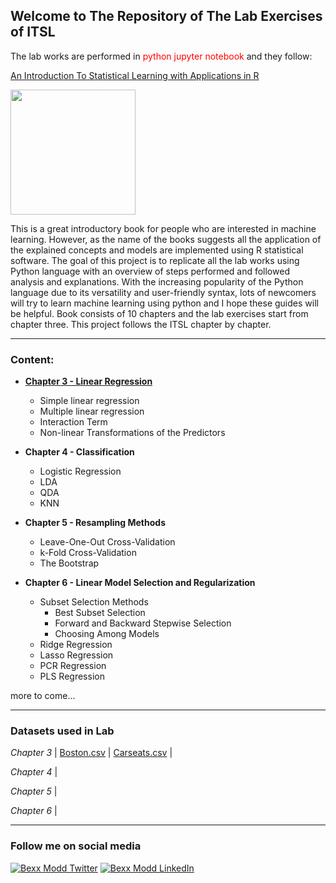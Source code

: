 <h2>Welcome to The Repository of The Lab Exercises of ITSL</h1>

The lab works are performed in <font color=red>python jupyter notebook</font> and they follow:

<a href="http://faculty.marshall.usc.edu/gareth-james/ISL/index.html">An Introduction To Statistical Learning with Applications in R</a>

<img src=http://faculty.marshall.usc.edu/gareth-james/ISL/ISL%20Cover%202.jpg width="200">

This is a great introductory book for people who are interested in machine learning. However, as the name of the books suggests all the application of the explained concepts and models are implemented using R statistical software. The goal of this project is to replicate all the lab works using Python language with an overview of steps performed and followed analysis and explanations. With the increasing popularity of the Python language due to its versatility and user-friendly syntax, lots of newcomers will try to learn machine learning using python and I hope these guides will be helpful. Book consists of 10 chapters and the lab exercises start from chapter three. This project follows the ITSL chapter by chapter.

---------
### Content:
- <a href="https://github.com/bexxmodd/ITSL-with-python/blob/master/3.6%20Lab.ipynb"><b>Chapter 3 - Linear Regression</b></a>
  - Simple linear regression
  - Multiple linear regression
  - Interaction Term
  - Non-linear Transformations of the Predictors
  
- <b>Chapter 4 - Classification</b>
  - Logistic Regression
  - LDA
  - QDA
  - KNN
  
- <b>Chapter 5 - Resampling Methods</b>
  - Leave-One-Out Cross-Validation
  - k-Fold Cross-Validation
  - The Bootstrap
  
- <b>Chapter 6 - Linear Model Selection and Regularization</b>
  - Subset Selection Methods
    - Best Subset Selection
    - Forward and Backward Stepwise Selection
    - Choosing Among Models
  - Ridge Regression
  - Lasso Regression
  - PCR Regression
  - PLS Regression

more to come...

--------
### Datasets used in Lab

_Chapter 3_ | [Boston.csv](https://rb.gy/n576o8) | [Carseats.csv](https://rb.gy/0p5fob) |

_Chapter 4_ |

_Chapter 5_ |

_Chapter 6_ |

---------
### Follow me on social media
[![Bexx Modd Twitter](https://i.imgur.com/QtTkCon.png)](https://twitter.com/bexxmodd)
[![Bexx Modd LinkedIn](https://i.imgur.com/AxeRgHV.png)](https://www.linkedin.com/feed/)
